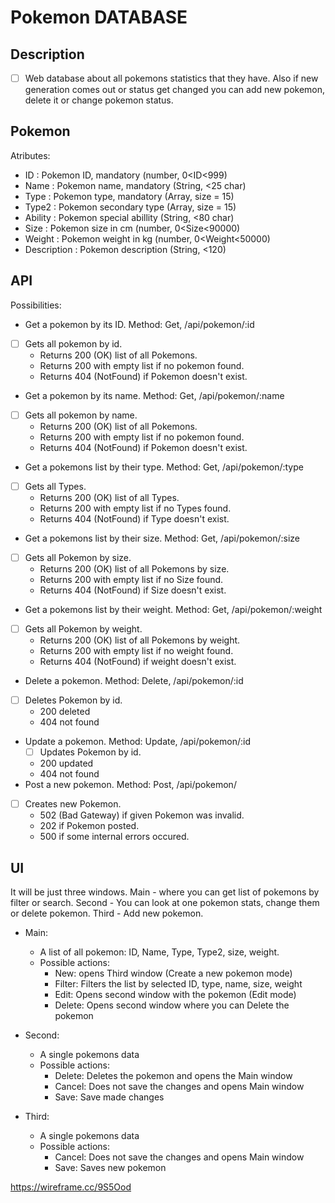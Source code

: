 # Pokemon DATABASE

## Description
- [ ] Web database about all pokemons statistics that they have. Also if new generation comes out or status get changed you can add new pokemon, delete it or change pokemon status.

## Pokemon
Atributes:
- ID : Pokemon ID, mandatory (number, 0<ID<999)
- Name : Pokemon name, mandatory (String, <25 char)
- Type : Pokemon type, mandatory (Array, size = 15)
- Type2 : Pokemon secondary type (Array, size = 15)
- Ability : Pokemon special abillity (String, <80 char)
- Size : Pokemon size in cm (number, 0<Size<90000)
- Weight : Pokemon weight in kg (number, 0<Weight<50000)
- Description : Pokemon description (String, <120)

## API
Possibilities:
- Get a pokemon by its ID. Method: Get, /api/pokemon/:id
- [ ] Gets all pokemon by id.
    - Returns 200 (OK) list of all Pokemons.
    - Returns 200 with empty list if no pokemon found.
    - Returns 404 (NotFound) if Pokemon doesn't exist.
- Get a pokemon by its name. Method: Get, /api/pokemon/:name
- [ ] Gets all pokemon by name.
    - Returns 200 (OK) list of all Pokemons.
    - Returns 200 with empty list if no pokemon found.
    - Returns 404 (NotFound) if Pokemon doesn't exist.
- Get a pokemons list by their type. Method: Get, /api/pokemon/:type
- [ ] Gets all Types.
    - Returns 200 (OK) list of all Types.
    - Returns 200 with empty list if no Types found.
    - Returns 404 (NotFound) if Type doesn't exist.
- Get a pokemons list by their size. Method: Get, /api/pokemon/:size
- [ ] Gets all Pokemon by size.
    - Returns 200 (OK) list of all Pokemons by size.
    - Returns 200 with empty list if no Size found.
    - Returns 404 (NotFound) if Size doesn't exist.
- Get a pokemons list by their weight. Method: Get, /api/pokemon/:weight
- [ ] Gets all Pokemon by weight.
    - Returns 200 (OK) list of all Pokemons by weight.
    - Returns 200 with empty list if no weight found.
    - Returns 404 (NotFound) if weight doesn't exist.
- Delete a pokemon. Method: Delete, /api/pokemon/:id
- [ ] Deletes Pokemon by id.
     - 200 deleted
     - 404 not found
- Update a pokemon. Method: Update, /api/pokemon/:id
    - [ ] Updates Pokemon by id.
     - 200 updated
     - 404 not found
- Post a new pokemon. Method: Post, /api/pokemon/
- [ ] Creates new Pokemon.
    - 502 (Bad Gateway) if given Pokemon was invalid.
    - 202 if Pokemon posted.
    - 500 if some internal errors occured.

## UI
It will be just three windows. Main - where you can get list of pokemons by filter or search. Second - You can look at one pokemon stats, change them or delete pokemon. Third - Add new pokemon. 

- Main:
  - A list of all pokemon: ID, Name, Type, Type2, size, weight. 
  - Possible actions: 
    - New: opens Third window (Create a new pokemon mode)
    - Filter: Filters the list by selected ID, type, name, size, weight
    - Edit: Opens second window with the pokemon (Edit mode)
    - Delete: Opens second window where you can Delete the pokemon

- Second:
  - A single pokemons data
  - Possible actions:
    - Delete: Deletes the pokemon and opens the Main window
    - Cancel: Does not save the changes and opens Main window
    - Save: Save made changes
    
- Third:
  - A single pokemons data
  - Possible actions:
    - Cancel: Does not save the changes and opens Main window
    - Save: Saves new pokemon

https://wireframe.cc/9S5Ood
